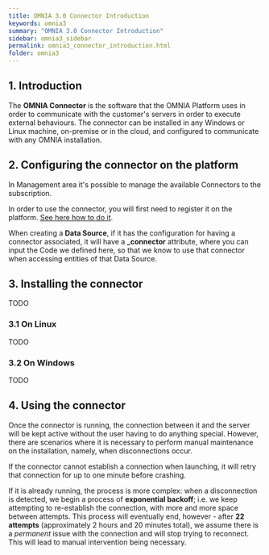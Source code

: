 ```yaml
---
title: OMNIA 3.0 Connector Introduction
keywords: omnia3
summary: "OMNIA 3.0 Connector Introduction"
sidebar: omnia3_sidebar
permalink: omnia3_connector_introduction.html
folder: omnia3
---
```



## 1. Introduction

The **OMNIA Connector** is the software that the OMNIA Platform uses in order to communicate with the customer's servers in order to execute external behaviours. The connector can be installed in any Windows or Linux machine, on-premise or in the cloud, and configured to communicate with any OMNIA installation.

## 2. Configuring the connector on the platform
In Management area it's possible to manage the available Connectors to the subscription.

In order to use the connector, you will first need to register it on the platform. [See here how to do it](omnia3_management_introduction.html).

When creating a **Data Source**, if it has the configuration for having a connector associated, it will have a **_connector** attribute, where you can input the Code we defined here, so that we know to use that connector when accessing entities of that Data Source.

## 3. Installing the connector

TODO

### 3.1 On Linux

TODO

### 3.2 On Windows

TODO

## 4. Using the connector

Once the connector is running, the connection between it and the server will be kept active without the user having to do anything special. However, there are scenarios where it is necessary to perform manual maintenance on the installation, namely, when disconnections occur.

If the connector cannot establish a connection when launching, it will retry that connection for up to one minute before crashing. 

If it is already running, the process is more complex: when a disconnection is detected, we begin a process of **exponential backoff**; i.e. we keep attempting to re-establish the connection, with more and more space between attempts. This process will eventually end, however - after **22 attempts** (approximately 2 hours and 20 minutes total), we assume there is a _permanent_ issue with the connection and will stop trying to reconnect. This will lead to manual intervention being necessary.